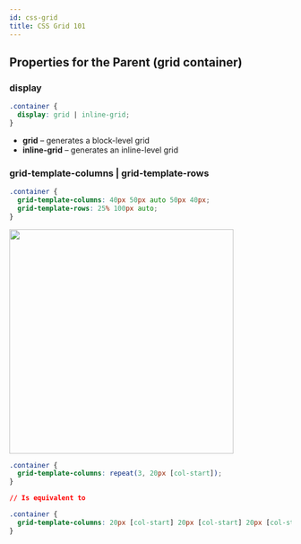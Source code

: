 ```yaml
---
id: css-grid
title: CSS Grid 101
---
```


## Properties for the Parent (grid container)

### display
```css
.container {
  display: grid | inline-grid;
}
```
- **grid** – generates a block-level grid
- **inline-grid** – generates an inline-level grid

### grid-template-columns | grid-template-rows

```css
.container {
  grid-template-columns: 40px 50px auto 50px 40px;
  grid-template-rows: 25% 100px auto;
}
```
<img src="https://css-tricks.com/wp-content/uploads/2018/11/template-columns-rows-01.svg" width="400" />

```css
.container {
  grid-template-columns: repeat(3, 20px [col-start]);
}

// Is equivalent to

.container {
  grid-template-columns: 20px [col-start] 20px [col-start] 20px [col-start];
}
```